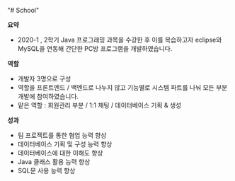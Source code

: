 "# School" 

**요약**

- 2020-1 , 2학기 Java 프로그래밍 과목을 수강한 후 이를 복습하고자 eclipse와 MySQL을 연동해 간단한 PC방 프로그램을 개발하였습니다.

**역할**

- 개발자 3명으로 구성
- 역할을 프론트엔드 / 백엔드로 나누지 않고 기능별로 시스템 파트를 나눠 모든 부분 개발에 참여하였습니다.
- 맡은 역할 : 회원관리 부분 / 1:1 채팅 / 데이터베이스 기획 & 생성

**성과**

- 팀 프로젝트를 통한 협업 능력 향상
- 데이터베이스 기획 및 구성 능력 향상
- 데이터베이스에 대한 이해도 향상
- Java 클래스 활용 능력 향상
- SQL문 사용 능력 향상
